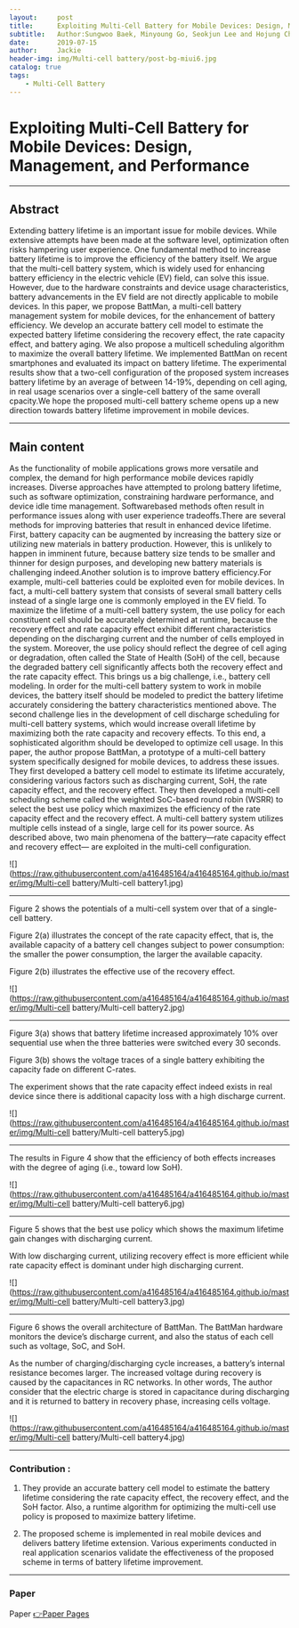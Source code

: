 ```yaml
---
layout:     post
title:      Exploiting Multi-Cell Battery for Mobile Devices: Design, Management, and Performance
subtitle:   Author:Sungwoo Baek, Minyoung Go, Seokjun Lee and Hojung Cha -- Yonsei University
date:       2019-07-15
author:     Jackie
header-img: img/Multi-cell battery/post-bg-miui6.jpg
catalog: true
tags:
    - Multi-Cell Battery
---
```


# Exploiting Multi-Cell Battery for Mobile Devices: Design, Management, and Performance

***

## Abstract

Extending battery lifetime is an important issue for mobile devices. While extensive attempts have been made at the software level, optimization often risks hampering user experience. One fundamental method to increase battery lifetime is to improve the efficiency of the battery itself. We argue that the multi-cell battery system, which is widely used for enhancing battery efficiency in the electric vehicle (EV) field, can solve this issue. However, due to the hardware constraints and device usage characteristics, battery advancements in the EV field are not directly applicable to mobile devices. In this paper, we propose BattMan, a multi-cell battery management system for mobile devices, for the enhancement of battery efficiency. We develop an accurate battery cell model to estimate the expected battery lifetime considering the recovery effect, the rate capacity effect, and battery aging. We also propose a multicell scheduling algorithm to maximize the overall battery lifetime. We implemented BattMan on recent smartphones and evaluated its impact on battery lifetime. The experimental results show that a two-cell configuration of the proposed system increases battery lifetime by an average of between 14-19%, depending on cell aging, in real usage scenarios over a single-cell battery of the same overall cpacity.We hope the proposed multi-cell battery scheme opens up a new direction towards battery lifetime improvement in mobile devices.

***

## Main content

As the functionality of mobile applications grows more versatile and complex, the demand for high performance mobile devices rapidly increases. Diverse approaches have attempted to prolong battery lifetime, such as software optimization, constraining hardware performance, and device idle time management. Softwarebased
methods often result in performance issues along with user experience tradeoffs.There are several methods for improving batteries that result in enhanced device lifetime. First, battery capacity can be augmented by increasing the battery size or utilizing new materials in battery production. However, this is unlikely to happen in imminent future, because battery size tends to be smaller and thinner for design purposes, and developing new battery materials is challenging indeed.Another solution is to improve battery efficiency.For
example, multi-cell batteries could be exploited even for mobile devices. In fact, a multi-cell battery system that consists of several small battery cells instead of a single large one is commonly employed in the EV field. To maximize the lifetime of a multi-cell battery system, the use policy for each constituent cell should be accurately determined at runtime, because the recovery effect and rate capacity effect exhibit different characteristics depending on the discharging current and the number of cells employed in the system. Moreover, the use policy should reflect the degree of cell aging or degradation, often called the State of Health (SoH) of the cell, because the degraded battery cell significantly affects both the recovery effect and the rate capacity effect. This brings us a big challenge, i.e., battery cell modeling. In order for the multi-cell battery system to work in mobile devices, the battery itself should be modeled to predict the battery lifetime accurately considering the battery characteristics mentioned above. The second challenge lies in the development of cell discharge scheduling for multi-cell battery systems, which would increase overall lifetime by maximizing both the rate capacity and recovery effects. To this end, a sophisticated algorithm should be developed to optimize cell usage. In this paper, the author propose BattMan, a prototype of a multi-cell battery system specifically designed for mobile devices, to address these issues. They first developed a battery cell model to estimate its lifetime accurately, considering various factors such as discharging current, SoH, the rate capacity effect, and the recovery effect. They then developed a multi-cell scheduling
scheme called the weighted SoC-based round robin (WSRR) to select the best use policy which maximizes the efficiency of the rate capacity effect and the recovery effect. A multi-cell battery system utilizes multiple cells instead of a single, large cell for its power source. As described above, two main phenomena of the battery—rate capacity effect and recovery effect— are exploited in the multi-cell configuration.

![](https://raw.githubusercontent.com/a416485164/a416485164.github.io/master/img/Multi-cell battery/Multi-cell battery1.jpg)

***

Figure 2 shows the potentials of a multi-cell system over that of a single-cell battery.

Figure 2(a) illustrates the concept of the rate capacity effect, that is, the available capacity of a battery cell changes subject to power consumption: the smaller the power consumption, the larger the available capacity. 

Figure 2(b) illustrates the effective use of the recovery effect. 

![](https://raw.githubusercontent.com/a416485164/a416485164.github.io/master/img/Multi-cell battery/Multi-cell battery2.jpg)

***

Figure 3(a) shows that battery lifetime increased approximately 10% over sequential use when the three
batteries were switched every 30 seconds.

Figure 3(b) shows the voltage traces of a single battery exhibiting the capacity fade on different C-rates.

The experiment shows that the rate capacity effect indeed exists in real device since there is additional
capacity loss with a high discharge current.

![](https://raw.githubusercontent.com/a416485164/a416485164.github.io/master/img/Multi-cell battery/Multi-cell battery5.jpg)

***

The results in Figure 4 show that the efficiency of both effects increases with the degree of aging (i.e.,
toward low SoH).

![](https://raw.githubusercontent.com/a416485164/a416485164.github.io/master/img/Multi-cell battery/Multi-cell battery6.jpg)

***

Figure 5 shows that the best use policy which shows the maximum lifetime gain changes with discharging current.

With low discharging current, utilizing recovery effect is more efficient while rate capacity effect is dominant under high discharging current.

![](https://raw.githubusercontent.com/a416485164/a416485164.github.io/master/img/Multi-cell battery/Multi-cell battery3.jpg)

***

Figure 6 shows the overall architecture of BattMan. The BattMan hardware monitors the device’s discharge
current, and also the status of each cell such as voltage, SoC, and SoH.

As the number of charging/discharging cycle increases, a battery’s internal resistance becomes larger. 
The increased voltage during recovery is caused by the capacitances in RC networks. In other words, The author consider that the electric charge is stored in capacitance during discharging and it is returned to battery in recovery phase, increasing cells voltage.

![](https://raw.githubusercontent.com/a416485164/a416485164.github.io/master/img/Multi-cell battery/Multi-cell battery4.jpg)

***

### Contribution :
1. They provide an accurate battery cell model to estimate the battery lifetime considering the rate capacity effect, the recovery effect, and the SoH factor. Also, a runtime algorithm for optimizing the multi-cell use policy is proposed to maximize battery lifetime.

2. The proposed scheme is implemented in real mobile devices and delivers battery lifetime extension. Various experiments conducted in real application scenarios validate the effectiveness of the proposed scheme in terms of battery lifetime improvement.

***

### Paper

<p>Paper <a href="https://mobed.yonsei.ac.kr/mobed_pages/pdf/index.php?name=Battman">👉Paper Pages</a>







